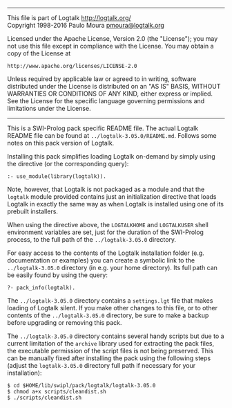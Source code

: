 ________________________________________________________________________

This file is part of Logtalk <http://logtalk.org/>  
Copyright 1998-2016 Paulo Moura <pmoura@logtalk.org>

Licensed under the Apache License, Version 2.0 (the "License");
you may not use this file except in compliance with the License.
You may obtain a copy of the License at

    http://www.apache.org/licenses/LICENSE-2.0

Unless required by applicable law or agreed to in writing, software
distributed under the License is distributed on an "AS IS" BASIS,
WITHOUT WARRANTIES OR CONDITIONS OF ANY KIND, either express or implied.
See the License for the specific language governing permissions and
limitations under the License.
________________________________________________________________________


This is a SWI-Prolog pack specific README file. The actual Logtalk
README file can be found at `../logtalk-3.05.0/README.md`. Follows
some notes on this pack version of Logtalk.

Installing this pack simplifies loading Logtalk on-demand by simply
using the directive (or the corresponding query):

	:- use_module(library(logtalk)).

Note, however, that Logtalk is not packaged as a module and that the
`logtalk` module provided contains just an initialization directive
that loads Logtalk in exactly the same way as when Logtalk is installed
using one of its prebuilt installers.

When using the directive above, the `LOGTALKHOME` and `LOGTALKUSER`
shell environment variables are set, just for the duration of the
SWI-Prolog process, to the full path of the `../logtalk-3.05.0`
directory.

For easy access to the contents of the Logtalk installation folder
(e.g. documentation or examples) you can create a symbolic link to the
`../logtalk-3.05.0` directory (in e.g. your home directory). Its full
path can be easily found by using the query:

	?- pack_info(logtalk).

The `../logtalk-3.05.0` directory contains a `settings.lgt` file that
makes loading of Logtalk silent. If you make other changes to this file,
or to other contents of the `../logtalk-3.05.0` directory, be sure to
make a backup before upgrading or removing this pack.

The `../logtalk-3.05.0` directory contains several handy scripts but due
to a current limitation of the `archive` library used for extracting the
pack files, the executable permission of the script files is not being
preserved. This can be manually fixed after installing the pack using
the following steps (adjust the `logtalk-3.05.0` directory full path if
necessary for your installation):

	$ cd $HOME/lib/swipl/pack/logtalk/logtalk-3.05.0
	$ chmod a+x scripts/cleandist.sh
	$ ./scripts/cleandist.sh
